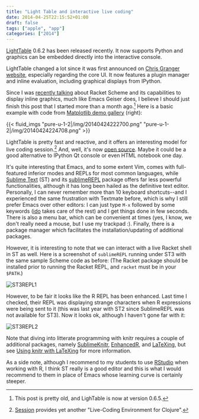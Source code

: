 ```yaml
---
title: "Light Table and interactive live coding"
date: 2014-04-25T22:15:52+01:00
draft: false
tags: ["apple", "app"]
categories: ["2014"]
---
```


[LightTable](http://www.lighttable.com/) 0.6.2 has been released recently. It now supports Python and graphics can be embedded directly into the interactive console.

LightTable changed a lot since it was first announced on [Chris Granger website](http://www.chris-granger.com/2012/04/12/light-table-a-new-ide-concept/), especially regarding the core UI. It now features a plugin manager and inline evaluation, including graphical displays from IPython.

Since I was [recently talking](/post/scheme-and-emacs) about Racket Scheme and its capabilities to display inline graphics, much like Emacs Geiser does, I believe I should just finish this post that I started more than a month ago.[^1] Here is a basic example with code from [Matplotlib demo gallery](http://matplotlib.org/users/screenshots.html#histograms) (right):

{{< fluid_imgs
  "pure-u-1-2|/img/20140424222700.png"
  "pure-u-1-2|/img/20140424224708.png" >}}

LightTable is pretty fast and reactive, and it offers an interesting model for live coding session.[^2] And, well, it's now [open source](http://www.chris-granger.com/2014/01/07/light-table-is-open-source/). Maybe it could be a good alternative to IPython Qt console or even HTML notebook one day.

It's quite interesting that Emacs, and to some extent Vim, comes with full-featured inferior modes and REPLs for most common languages, while [Sublime Text](http://www.sublimetext.com/) (ST) and its [sublimeREPL](https://github.com/wuub/SublimeREPL) package offers far less powerful functionalities, although it has long been hailed as the definitive text editor. Personally, I can never remember more than 10 keyboard shortcuts--and I experienced the same frustration with Textmate before, which is why I still prefer Emacs over other editors: I can just type `M-x` followed by some keywords ([ido](http://www.emacswiki.org/emacs/InteractivelyDoThings) takes care of the rest) and I get things done in few seconds. There is also a menu bar, which can be convenient at times (yes, I know, we don't really need a mouse, but I use my trackpad :). Finally, there is a package manager which facilitates the installation/updating of additional packages.

However, it is interesting to note that we can interact with a live Racket shell in ST as well. Here is a screenshot of `sublimeREPL` running under ST3 with the same sample Scheme code as before: (The Racket package should be installed prior to running the Racket REPL, and `racket` must be in your `$PATH`.)

![ST3REPL1](/img/20140424215625.png)

However, to be fair it looks like the R REPL has been enhanced. Last time I checked, their REPL was displaying strange characters when R expressions were being sent to it (this was last year with ST2 since SublimeREPL was not available for ST3). Now it looks ok, although I haven't gone far with it:

![ST3REPL2](/img/20140424215828.png)

Note that diving into litterate programming with knitr requires a couple of additional packages, namely [SublimeKnitr](https://github.com/andrewheiss/SublimeKnitr), [EnhancedR](https://github.com/randy3k/Enhanced-R), and [LaTeXing](http://docs.latexing.com/), but see [Using knitr with LaTeXing](http://docs.latexing.com/stable/tutorials/knitr-with-latexing.html) for more information.

As a side note, although I recommend to my students to use [RStudio](http://www.rstudio.com) when working with R, I think ST really is a good editor and this is what I would recommend to them in place of Emacs whose learning curve is certainly steeper.

[^1]: This post is pretty old, and LighTable is now at version 0.6.5.
[^2]: [Session](https://medium.com/p/1a12997a5f70) provides yet another "Live-Coding Environment for Clojure".

